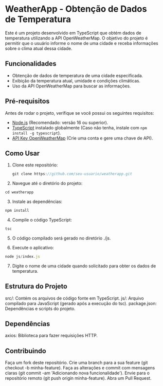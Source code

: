 # WeatherApp - Obtenção de Dados de Temperatura

Este é um projeto desenvolvido em TypeScript que obtém dados de temperatura utilizando a API OpenWeatherMap. O objetivo do projeto é permitir que o usuário informe o nome de uma cidade e receba informações sobre o clima atual dessa cidade.

## Funcionalidades

- Obtenção de dados de temperatura de uma cidade especificada.
- Exibição da temperatura atual, umidade e condições climáticas.
- Uso da API OpenWeatherMap para buscar as informações.

## Pré-requisitos

Antes de rodar o projeto, verifique se você possui os seguintes requisitos:

- [Node.js](https://nodejs.org/) (Recomendado: versão 16 ou superior).
- [TypeScript](https://www.typescriptlang.org/) instalado globalmente (Caso não tenha, instale com `npm install -g typescript`).
- [API Key OpenWeatherMap](https://openweathermap.org/api) (Crie uma conta e gere uma chave de API).

## Como Usar

1. Clone este repositório:
   ```typescript
   git clone https://github.com/seu-usuario/weatherapp.git

2. Navegue até o diretório do projeto:

```typescript
cd weatherapp
```

3. Instale as dependências:

```typescript
npm install
```

4. Compile o código TypeScript:

```typescript
tsc
```

5. O código compilado será gerado no diretório ./js.

6. Execute o aplicativo:

```typescript
node js/index.js
```

7. Digite o nome de uma cidade quando solicitado para obter os dados de temperatura.

## Estrutura do Projeto

src/: Contém os arquivos de código fonte em TypeScript.
js/: Arquivo compilado para JavaScript (gerado após a execução do tsc).
package.json: Dependências e scripts do projeto.

## Dependências
axios: Biblioteca para fazer requisições HTTP.

## Contribuindo
Faça um fork deste repositório.
Crie uma branch para a sua feature (git checkout -b minha-feature).
Faça as alterações e commit com mensagens claras (git commit -am 'Adicionando nova funcionalidade').
Envie para o repositório remoto (git push origin minha-feature).
Abra um Pull Request.